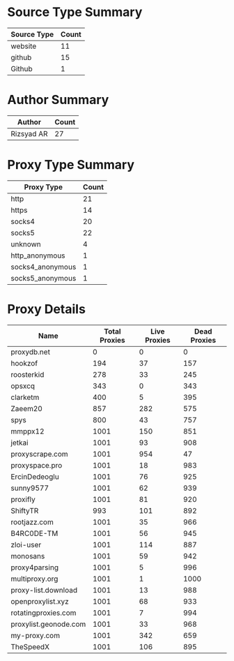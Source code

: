 # Source Type Summary

| Source Type | Count |
|-------------|-------|
| website | 11 |
| github | 15 |
| Github | 1 |


# Author Summary

| Author | Count |
|--------|-------|
| Rizsyad AR | 27 |


# Proxy Type Summary

| Proxy Type | Count |
|------------|-------|
| http | 21 |
| https | 14 |
| socks4 | 20 |
| socks5 | 22 |
| unknown | 4 |
| http_anonymous | 1 |
| socks4_anonymous | 1 |
| socks5_anonymous | 1 |


# Proxy Details

| Name | Total Proxies | Live Proxies | Dead Proxies |
|------|---------------|--------------|---------------|
| proxydb.net | 0 | 0 | 0 |
| hookzof | 194 | 37 | 157 |
| roosterkid | 278 | 33 | 245 |
| opsxcq | 343 | 0 | 343 |
| clarketm | 400 | 5 | 395 |
| Zaeem20 | 857 | 282 | 575 |
| spys | 800 | 43 | 757 |
| mmppx12 | 1001 | 150 | 851 |
| jetkai | 1001 | 93 | 908 |
| proxyscrape.com | 1001 | 954 | 47 |
| proxyspace.pro | 1001 | 18 | 983 |
| ErcinDedeoglu | 1001 | 76 | 925 |
| sunny9577 | 1001 | 62 | 939 |
| proxifly | 1001 | 81 | 920 |
| ShiftyTR | 993 | 101 | 892 |
| rootjazz.com | 1001 | 35 | 966 |
| B4RC0DE-TM | 1001 | 56 | 945 |
| zloi-user | 1001 | 114 | 887 |
| monosans | 1001 | 59 | 942 |
| proxy4parsing | 1001 | 5 | 996 |
| multiproxy.org | 1001 | 1 | 1000 |
| proxy-list.download | 1001 | 13 | 988 |
| openproxylist.xyz | 1001 | 68 | 933 |
| rotatingproxies.com | 1001 | 7 | 994 |
| proxylist.geonode.com | 1001 | 33 | 968 |
| my-proxy.com | 1001 | 342 | 659 |
| TheSpeedX | 1001 | 106 | 895 |
